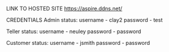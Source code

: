 LINK TO HOSTED SITE
https://aspire.ddns.net/

CREDENTIALS
Admin status: 
username - clay2
password - test

Teller status:
username - neuley
password - password

Customer status: 
username - jsmith
password - password 
